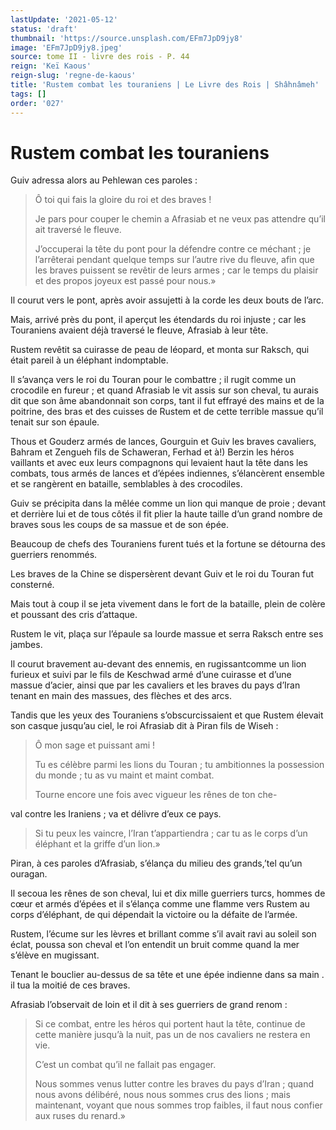 ```yaml
---
lastUpdate: '2021-05-12'
status: 'draft'
thumbnail: 'https://source.unsplash.com/EFm7JpD9jy8'
image: 'EFm7JpD9jy8.jpeg'
source: tome II - livre des rois - P. 44
reign: 'Keï Kaous'
reign-slug: 'regne-de-kaous'
title: 'Rustem combat les touraniens | Le Livre des Rois | Shâhnâmeh'
tags: []
order: '027'
---
```


# Rustem combat les touraniens

Guiv adressa alors au Pehlewan ces paroles :

> Ô toi qui fais la gloire du roi et des braves !
>
> Je pars pour couper le chemin a Afrasiab et ne veux pas attendre qu’il ait traversé le fleuve.
>
> J’occuperai la tête du pont pour la défendre contre ce méchant ; je l’arrêterai pendant quelque temps sur l’autre rive du fleuve, afin que les braves puissent se revêtir de leurs armes ; car le temps du plaisir et des propos joyeux est passé pour nous.»

Il courut vers le pont, après avoir assujetti à la corde les deux bouts de l’arc.

Mais, arrivé près du pont, il aperçut les étendards du roi injuste ; car les Touraniens avaient déjà traversé le fleuve, Afrasiab à leur tête.

Rustem revêtit sa cuirasse de peau de léopard, et monta sur Raksch, qui était pareil à un éléphant indomptable.

Il s’avança vers le roi du Touran pour le combattre ; il rugit comme un crocodile en fureur ; et quand Afrasiab le vit assis sur son cheval, tu aurais dit que son âme abandonnait son corps, tant il fut effrayé des mains et de la poitrine, des bras et des cuisses de Rustem et de cette terrible massue qu’il tenait sur son épaule.

Thous et Gouderz armés de lances, Gourguin et Guiv les braves cavaliers, Bahram et Zengueh fils de Schaweran, Ferhad et à!) Berzin les héros vaillants et avec eux leurs compagnons qui levaient haut la tête dans les combats, tous armés de lances et d’épées indiennes, s’élancèrent ensemble et se rangèrent en bataille, semblables à des crocodiles.

Guiv se précipita dans la mêlée comme un lion qui manque de proie ; devant et derrière lui et de tous côtés il fit plier la haute taille d’un grand nombre de braves sous les coups de sa massue et de son épée.

Beaucoup de chefs des Touraniens furent tués et la fortune se détourna des guerriers renommés.

Les braves de la Chine se dispersèrent devant Guiv et le roi du Touran fut consterné.

Mais tout à coup il se jeta vivement dans le fort de la bataille, plein de colère et poussant des cris d’attaque.

Rustem le vit, plaça sur l’épaule sa lourde massue et serra Raksch entre ses jambes.

Il courut bravement au-devant des ennemis, en rugissantcomme un lion furieux et suivi par le fils de Keschwad armé d’une cuirasse et d’une massue d’acier, ainsi que par les cavaliers et les braves du pays d’Iran tenant en main des massues, des flèches et des arcs.

Tandis que les yeux des Touraniens s’obscurcissaient et que Rustem élevait son casque jusqu’au ciel, le roi Afrasiab dit à Piran fils de Wiseh :

> Ô mon sage et puissant ami !
>
> Tu es célèbre parmi les lions du Touran ; tu ambitionnes la possession du monde ; tu as vu maint et maint combat.
>
> Tourne encore une fois avec vigueur les rênes de ton che-
>
> 
val contre les Iraniens ; va et délivre d’eux ce pays.
>
> Si tu peux les vaincre, l’Iran t’appartiendra ; car tu as le corps d’un éléphant et la griffe d’un lion.»

Piran, à ces paroles d’Afrasiab, s’élança du milieu des grands,’tel qu’un ouragan.

Il secoua les rênes de son cheval, lui et dix mille guerriers turcs, hommes de cœur et armés d’épées et il s’élança comme une flamme vers Rustem au corps d’éléphant, de qui dépendait la victoire ou la défaite de l’armée.

Rustem, l’écume sur les lèvres et brillant comme s’il avait ravi au soleil son éclat, poussa son cheval et l’on entendit un bruit comme quand la mer s’élève en mugissant.

Tenant le bouclier au-dessus de sa tête et une épée indienne dans sa main .
il tua la moitié de ces braves.

Afrasiab l’observait de loin et il dit à ses guerriers de grand renom :

> Si ce combat, entre les héros qui portent haut la tête, continue de cette manière jusqu’à la nuit, pas un de nos cavaliers ne restera en vie.
>
> C’est un combat qu’il ne fallait pas engager.
>
> Nous sommes venus lutter contre les braves du pays d’Iran ; quand nous avons délibéré, nous nous sommes crus des lions ; mais maintenant, voyant que nous sommes trop faibles, il faut nous confier aux ruses du renard.»
